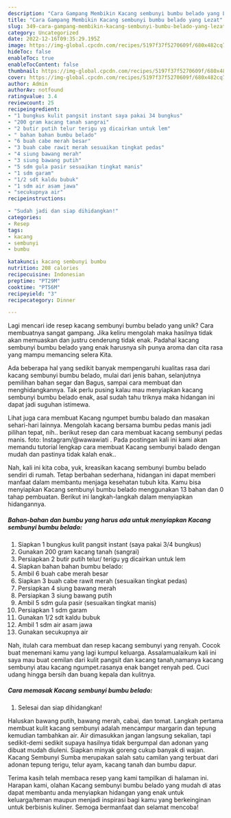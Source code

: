 ```yaml
---
description: "Cara Gampang Membikin Kacang sembunyi bumbu belado yang Lezat"
title: "Cara Gampang Membikin Kacang sembunyi bumbu belado yang Lezat"
slug: 349-cara-gampang-membikin-kacang-sembunyi-bumbu-belado-yang-lezat
category: Uncategorized
date: 2022-12-16T09:35:29.195Z
image: https://img-global.cpcdn.com/recipes/5197f37f5270609f/680x482cq70/kacang-sembunyi-bumbu-belado-foto-resep-utama.jpg
hideToc: false
enableToc: true
enableTocContent: false
thumbnail: https://img-global.cpcdn.com/recipes/5197f37f5270609f/680x482cq70/kacang-sembunyi-bumbu-belado-foto-resep-utama.jpg
cover: https://img-global.cpcdn.com/recipes/5197f37f5270609f/680x482cq70/kacang-sembunyi-bumbu-belado-foto-resep-utama.jpg
author: Admin
authorAv: notfound
ratingvalue: 3.4
reviewcount: 25
recipeingredient:
- "1 bungkus kulit pangsit instant saya pakai 34 bungkus"
- "200 gram kacang tanah sangrai"
- "2 butir putih telur terigu yg dicairkan untuk lem"
- " bahan bahan bumbu belado"
- "6 buah cabe merah besar"
- "3 buah cabe rawit merah sesuaikan tingkat pedas"
- "4 siung bawang merah"
- "3 siung bawang putih"
- "5 sdm gula pasir sesuaikan tingkat manis"
- "1 sdm garam"
- "1/2 sdt kaldu bubuk"
- "1 sdm air asam jawa"
- "secukupnya air"
recipeinstructions:

- "Sudah jadi dan siap dihidangkan!"
categories:
- Resep
tags:
- kacang
- sembunyi
- bumbu

katakunci: kacang sembunyi bumbu 
nutrition: 208 calories
recipecuisine: Indonesian
preptime: "PT29M"
cooktime: "PT56M"
recipeyield: "3"
recipecategory: Dinner

---
```





Lagi mencari ide resep kacang sembunyi bumbu belado yang unik? Cara membuatnya sangat gampang. Jika keliru mengolah maka hasilnya tidak akan memuaskan dan justru cenderung tidak enak. Padahal kacang sembunyi bumbu belado yang enak harusnya sih punya aroma dan cita rasa yang mampu memancing selera Kita.





Ada beberapa hal yang sedikit banyak mempengaruhi kualitas rasa dari kacang sembunyi bumbu belado, mulai dari jenis bahan, selanjutnya pemilihan bahan segar dan Bagus, sampai cara membuat dan menghidangkannya. Tak perlu pusing kalau mau menyiapkan kacang sembunyi bumbu belado enak,      asal sudah tahu triknya maka hidangan ini dapat jadi suguhan istimewa.














Lihat juga cara membuat Kacang ngumpet bumbu balado dan masakan sehari-hari lainnya. Mengolah kacang bersama bumbu pedas manis jadi pilihan tepat, nih.. berikut resep dan cara membuat kacang sembunyi pedas manis. foto: Instagram/@wawawiati . Pada postingan kali ini kami akan memandu tutorial lengkap cara membuat Kacang sembunyi balado dengan mudah dan pastinya tidak kalah enak..






Nah, kali ini kita coba, yuk, kreasikan kacang sembunyi bumbu belado sendiri di rumah. Tetap berbahan sederhana, hidangan ini dapat memberi manfaat dalam membantu menjaga kesehatan tubuh kita. Kamu bisa menyiapkan Kacang sembunyi bumbu belado menggunakan 13 bahan dan 0 tahap pembuatan. Berikut ini langkah-langkah dalam menyiapkan hidangannya.

<!--inarticleads1-->

##### Bahan-bahan dan bumbu yang harus ada untuk menyiapkan Kacang sembunyi bumbu belado:

1. Siapkan 1 bungkus kulit pangsit instant (saya pakai 3/4 bungkus)
1. Gunakan 200 gram kacang tanah (sangrai)
1. Persiapkan 2 butir putih telur/ terigu yg dicairkan untuk lem
1. Siapkan  bahan bahan bumbu belado:
1. Ambil 6 buah cabe merah besar
1. Siapkan 3 buah cabe rawit merah (sesuaikan tingkat pedas)
1. Persiapkan 4 siung bawang merah
1. Persiapkan 3 siung bawang putih
1. Ambil 5 sdm gula pasir (sesuaikan tingkat manis)
1. Persiapkan 1 sdm garam
1. Gunakan 1/2 sdt kaldu bubuk
1. Ambil 1 sdm air asam jawa
1. Gunakan secukupnya air


Nah, itulah cara membuat dan resep kacang sembunyi yang renyah. Cocok buat menemani kamu yang lagi kumpul keluarga. Assalamualaikum kali ini saya mau buat cemilan dari kulit pangsit dan kacang tanah,namanya kacang sembunyi atau kacang ngumpet.rasanya enak banget renyah ped. Cuci udang hingga bersih dan buang kepala dan kulitnya. 

<!--inarticleads2-->

##### Cara memasak Kacang sembunyi bumbu belado:


1. Selesai dan siap dihidangkan!

Haluskan bawang putih, bawang merah, cabai, dan tomat. Langkah pertama membuat kulit kacang sembunyi adalah mencampur margarin dan tepung kemudian tambahkan air. Air dimasukkan jangan langsung sekalian, tapi sedikit-demi sedikit supaya hasilnya tidak bergumpal dan adonan yang dibuat mudah diuleni. Siapkan minyak goreng cukup banyak di wajan. Kacang Sembunyi Sumba merupakan salah satu camilan yang terbuat dari adonan tepung terigu, telur ayam, kacang tanah dan bumbu dapur. 

Terima kasih telah membaca resep yang kami tampilkan di halaman ini. Harapan kami, olahan Kacang sembunyi bumbu belado yang mudah di atas dapat membantu anda menyiapkan hidangan yang enak untuk keluarga/teman maupun menjadi inspirasi bagi kamu yang berkeinginan untuk berbisnis kuliner. Semoga bermanfaat dan selamat mencoba!
